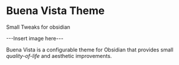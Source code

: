 # Buena Vista Theme
Small Tweaks for obsidian

---Insert image here---

Buena Vista is a configurable theme for Obsidian that provides small _quality-of-life_ and aesthetic improvements.